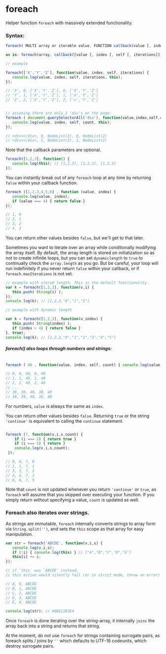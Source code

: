 # foreach
Helper function `foreach` with massively extended functionality.

### Syntax: 
```javascript
foreach( MULTI array or iterable value, FUNCTION callback(value [, index, [, self [, iterations]]]){} , BOOLEAN use_dynamic_length, MULTI modify_this_scope);

as in: foreach(array, callback([value [, index [, self [, iterations]]]]), [dynamiclength], [thisArg]);
```

```javascript
// example

foreach(['X','Y','Z'], function(value, index, self, iterations) { 
   console.log(value, index, self, iterations, this);
});

// 'X', 0, ['X','Y','Z'], 0, ['X','Y','Z']
// 'Y', 1, ['X','Y','Z'], 1, ['X','Y','Z']
// 'Z', 2, ['X','Y','Z'], 2, ['x','Y','Z']


// assuming there are only 2 'div's on the page:
foreach ( document.querySelectorAll('div'), function(value,index,self,count) {
   console.log(value, index, self, count, this);
});

// <div></div>, 0, NodeList(2), 0, NodeList(2)
// <div></div>, 1, NodeList(2), 1, NodeList(2)
```
Note that the callback parameters are optional.
```javascript
foreach([1,2,3], function() {
   console.log(this); // [1,2,3], [1,2,3], [1,2,3]
});
```
You can instantly break out of any `foreach` loop at any time by returning `false` within your callback function.

```javascript
foreach ([1,2,3,4,5,6] , function (value, index) {
   console.log(value, index);
   if (value === 4) { return false }
});

// 1, 0
// 2, 1
// 3, 2
// 4, 3
```
You can return other values besides `false`, but we'll get to that later. 

Sometimes you want to iterate over an array while conditionally modifying the array itself. By default, the array length is stored on initialization so as not to create infinite loops, but you can set `dynamiclength` to `true` to continually check the `array.length` as you go. But be careful, your loop will run indefinitely if you never return `false` within your callback, or if `foreach.maxIterations` is not set.

```javascript
// example with stored length. This is the default functionality.
var k = foreach([1,2,3], function(v,i) {
   this.push( String(i) );
});
console.log(k); // [1,2,3,"0","1","2"]

// example with dynamic length

var k = foreach([1,2,3], function(v,index) {
   this.push( String(index) );
   if (index > 4) { return false } 
}, true);
console.log(k); // [1,2,3,"0","1","2","3","4","5"]
```

##### foreach() also loops through numbers and strings:

```javascript

foreach ( 40 , function(value, index, self, count) { console.log(value,index,self,count,this); });

// 0, 0, 40, 0, 40
// 1, 1, 40, 1, 40
// 2, 2, 40, 2, 40
// ...
// 38, 38, 40, 38, 40
// 39, 39, 40, 39, 40

```
For numbers, `value` is always the same as `index`. 

 You can return other values besides `false`. Returning `true` or the string `'continue'` is equivalent to calling the `continue` statement.
 
 ```javascript
 
 foreach (7, function(v,i,s,count) { 
     if (i === 2) { return true } 
     if (i === 5) { return }
     console.log(v,i,s,count);
  });
 
 // 0, 0, 7, 0
 // 1, 1, 7, 1
 // 3, 3, 7, 2
 // 4, 4, 7, 3
 // 6, 6, 7, 5
 ```
Note that `count` is not updated whenever you return `'continue'` or `true`, as `foreach` will assume that you skipped over executing your function. If you simply return without specifying a value, `count` is updated as well.


### Foreach also iterates over strings.

As strings are immutable, `foreach` internally converts strings to array form via `String.split('')`, and sets the `this` scope as that array for easy manipulation.

```javascript
var str = foreach('ABCDE', function(v,i,s) {
   console.log(v,i,s); 
   if (!i) { console.log(this) } // ["A","B","C","D","E"]
   this[i] += i;
});

// if `this` was `ABCDE` instead, 
// this action would silently fail (or in strict mode, throw an error)

// A, 0, ABCDE
// B, 1, ABCDE
// C, 2, ABCDE
// D, 3, ABCDE
// E, 4, ABCDE

console.log(str); // A0B1C2D3E4
```
Once `foreach` is done iterating over the string-array, it internally `joins` the array back into a string and returns that string.

At the moment, do not use `foreach` for strings containing surrogate pairs, as foreach splits / joins by `''` which defaults to UTF-16 codeunits, which destroy surrogate pairs.
